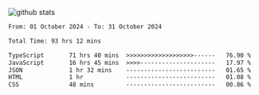 
![github stats](https://github-readme-stats.vercel.app/api?username=realmahd1&show_icons=true&theme=codeSTACKr&hide_rank=true&count_private=true)

<!--START_SECTION:waka-->

```txt
From: 01 October 2024 - To: 31 October 2024

Total Time: 93 hrs 12 mins

TypeScript       71 hrs 40 mins  >>>>>>>>>>>>>>>>>>>------   76.90 %
JavaScript       16 hrs 45 mins  >>>>---------------------   17.97 %
JSON             1 hr 32 mins    -------------------------   01.65 %
HTML             1 hr            -------------------------   01.08 %
CSS              48 mins         -------------------------   00.86 %
```

<!--END_SECTION:waka-->
